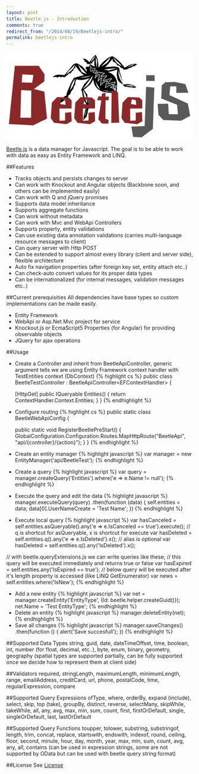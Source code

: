 ```yaml
---
layout: post
title: Beetle.js - Introduction
comments: true
redirect_from: "/2014/08/19/Beetlejs-intro/"
permalink: beetlejs-intro
---
```


![Beetle.js logo placeholder](/assets/beetlejs_logo_540x252.png)

[Beetle.js](http://beetlejs.com/ "Beetle.js") is a data manager for Javascript.
The goal is to be able to work with data as easy as Entity Framework and LINQ.

##Features
* Tracks objects and persists changes to server
* Can work with Knockout and Angular objects (Backbone soon, and others can be implemented easily)
* Can work with Q and jQuery promises
* Supports data model inheritance
* Supports aggregate functions
* Can work without metadata
* Can work with Mvc and WebApi Controllers
* Supports property, entity validations
* Can use existing data annotation validations (carries multi-language resource messages to client)
* Can query server with Http POST
* Can be extended to support almost every library (client and server side), flexible architecture
* Auto fix navigation properties (after foreign key set, entity attach etc..)
* Can check-auto convert values for its proper data types
* Can be internationalized (for internal messages, validation messages etc..)

##Current prerequisities
All dependencies have base types so custom implementations can be made easily.

* Entity Framework
* WebApi or Asp.Net Mvc project for service
* Knockout.js or EcmaScript5 Properties (for Angular) for providing observable objects
* JQuery for ajax operations

##Usage
* Create a Controller and inherit from BeetleApiController, generic argument tells we are using Entity Framework context handler with TestEntities context (DbContext)
{% highlight cs %}
public class BeetleTestController : BeetleApiController<EFContextHandler<TestEntities>> {
		
	[HttpGet]
	public IQueryable<Entity> Entities() {
		return ContextHandler.Context.Entities;
	}
}
{% endhighlight %}
* Configure routing
{% highlight cs %}
public static class BeetleWebApiConfig {

	public static void RegisterBeetlePreStart() {
		GlobalConfiguration.Configuration.Routes.MapHttpRoute("BeetleApi", "api/{controller}/{action}");
	}
}
{% endhighlight %}
* Create an entity manager
{% highlight javascript %}
var manager = new EntityManager('api/BeetleTest');
{% endhighlight %}
* Create a query
{% highlight javascript %}
var query = manager.createQuery('Entities').where('e => e.Name != null');
{% endhighlight %}
* Execute the query and edit the data
{% highlight javascript %}
manager.executeQuery(query)
	.then(function (data) {
		self.entities = data;
        data[0].UserNameCreate = 'Test Name';
    })
{% endhighlight %}
* Execute local query
{% highlight javascript %}
var hasCanceled = self.entities.asQueryable().any('e => e.IsCanceled == true').execute();
// q is shortcut for asQueryable, x is shortcut for execute
var hasDeleted = self.entities.q().any('e => e.IsDeleted').x();
// alias is optional
var hasDeleted = self.entities.q().any('IsDeleted').x();

// with beetle.queryExtensions.js we can write queries like these;
// this query will be executed immediately and returns true or false
var hasExpired = self.entities.any('IsExpired == true');
// below query will be executed after it's length property is accessed (like LINQ GetEnumerator)
var news = self.entities.where('IsNew');
{% endhighlight %}
* Add a new entity
{% highlight javascript %}
var net = manager.createEntity('EntityType', {Id: beetle.helper.createGuid()});
net.Name = 'Test EntityType';
{% endhighlight %}
* Delete an entity
{% highlight javascript %}
manager.deleteEntity(net);
{% endhighlight %}
* Save all changes
{% highlight javascript %}
manager.saveChanges()
    .then(function () {
        alert('Save succesfull');
    })
{% endhighlight %}

##Supported Data Types
string, guid, date, dateTimeOffset, time, boolean, int, number (for float, decimal, etc..), byte, enum, binary, geometry, geography (spatial types are supported partially, can be fully supported once we decide how to represent them at client side)

##Validators
required, stringLength, maximumLength, minimumLength, range, emailAddress, creditCard, url, phone, postalCode, time, regularExpression, compare

##Supported Query Expressions
ofType, where, orderBy, expand (include), select, skip, top (take), groupBy, distinct, reverse, selectMany, skipWhile, takeWhile, all, any, avg, max, min, sum, count, first, firstOrDefault, single, singleOrDefault, last, lastOrDefault

##Supported Query Functions
toupper, tolower, substring, substringof, length, trim, concat, replace, startswith, endswith, indexof, round, ceiling, floor, second, minute, hour, day, month, year, max, min, sum, count, avg, any, all, contains
(can be used in expression strings, some are not supported by OData but can be used with beetle query string format)

##License
See [License](https://github.com/umutozel/Beetle.js/blob/master/LICENSE)
